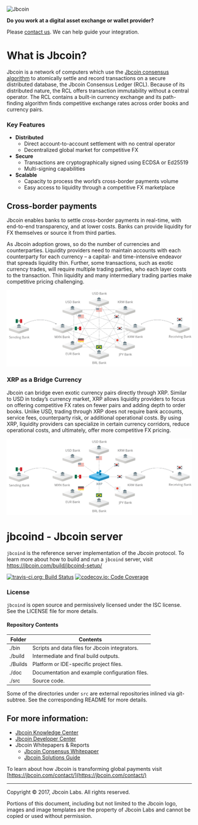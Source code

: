 ![Jbcoin](/images/jbcoin.png)

**Do you work at a digital asset exchange or wallet provider?** 

Please [contact us](mailto:support@jbcoin.com). We can help guide your integration.

# What is Jbcoin?
Jbcoin is a network of computers which use the [Jbcoin consensus algorithm](https://www.youtube.com/watch?v=pj1QVb1vlC0) to atomically settle and record
transactions on a secure distributed database, the Jbcoin Consensus Ledger
(RCL). Because of its distributed nature, the RCL offers transaction immutability
without a central operator. The RCL contains a built-in currency exchange and its
path-finding algorithm finds competitive exchange rates across order books
and currency pairs.

### Key Features
- **Distributed**
  - Direct account-to-account settlement with no central operator
  - Decentralized global market for competitive FX
- **Secure**
  - Transactions are cryptographically signed using ECDSA or Ed25519
  - Multi-signing capabilities
- **Scalable**
  - Capacity to process the world’s cross-border payments volume
  - Easy access to liquidity through a competitive FX marketplace

## Cross-border payments
Jbcoin enables banks to settle cross-border payments in real-time, with
end-to-end transparency, and at lower costs. Banks can provide liquidity
for FX themselves or source it from third parties.

As Jbcoin adoption grows, so do the number of currencies and counterparties.
Liquidity providers need to maintain accounts with each counterparty for
each currency – a capital- and time-intensive endeavor that spreads liquidity
thin. Further, some transactions, such as exotic currency trades, will require
multiple trading parties, who each layer costs to the transaction. Thin
liquidity and many intermediary trading parties make competitive pricing
challenging.

![Flow - Direct](images/flow1.png)

### XRP as a Bridge Currency
Jbcoin can bridge even exotic currency pairs directly through XRP. Similar to
USD in today’s currency market, XRP allows liquidity providers to focus on
offering competitive FX rates on fewer pairs and adding depth to order books.
Unlike USD, trading through XRP does not require bank accounts, service fees,
counterparty risk, or additional operational costs. By using XRP, liquidity
providers can specialize in certain currency corridors, reduce operational
costs, and ultimately, offer more competitive FX pricing.

![Flow - Bridged over XRP](images/flow2.png)

# jbcoind - Jbcoin server
`jbcoind` is the reference server implementation of the Jbcoin
protocol. To learn more about how to build and run a `jbcoind`
server, visit https://jbcoin.com/build/jbcoind-setup/

[![travis-ci.org: Build Status](https://travis-ci.org/jbcoin/jbcoind.png?branch=develop)](https://travis-ci.org/jbcoin/jbcoind)
[![codecov.io: Code Coverage](https://codecov.io/gh/jbcoin/jbcoind/branch/develop/graph/badge.svg)](https://codecov.io/gh/jbcoin/jbcoind)

### License
`jbcoind` is open source and permissively licensed under the
ISC license. See the LICENSE file for more details.

#### Repository Contents

| Folder  | Contents |
|---------|----------|
| ./bin   | Scripts and data files for Jbcoin integrators. |
| ./build | Intermediate and final build outputs.          |
| ./Builds| Platform or IDE-specific project files.        |
| ./doc   | Documentation and example configuration files. |
| ./src   | Source code.                                   |

Some of the directories under `src` are external repositories inlined via
git-subtree. See the corresponding README for more details.

## For more information:

* [Jbcoin Knowledge Center](https://jbcoin.com/learn/)
* [Jbcoin Developer Center](https://jbcoin.com/build/)
* Jbcoin Whitepapers & Reports
  * [Jbcoin Consensus Whitepaper](https://jbcoin.com/files/jbcoin_consensus_whitepaper.pdf)
  * [Jbcoin Solutions Guide](https://jbcoin.com/files/jbcoin_solutions_guide.pdf)

To learn about how Jbcoin is transforming global payments visit
[https://jbcoin.com/contact/](https://jbcoin.com/contact/)

- - -

Copyright © 2017, Jbcoin Labs. All rights reserved.

Portions of this document, including but not limited to the Jbcoin logo,
images and image templates are the property of Jbcoin Labs and cannot be
copied or used without permission.
